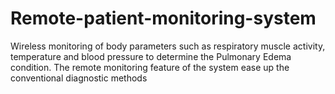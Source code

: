 # Remote-patient-monitoring-system
Wireless monitoring of body parameters such as respiratory muscle activity, temperature and blood pressure to determine the Pulmonary Edema condition. The remote monitoring feature of the system ease up the conventional diagnostic methods
